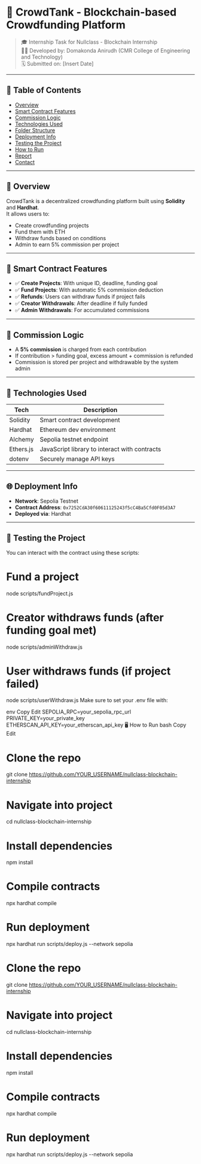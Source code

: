 # 🚀 CrowdTank - Blockchain-based Crowdfunding Platform

> 🎓 Internship Task for Nullclass - Blockchain Internship  
> 🧑‍💻 Developed by: Domakonda Anirudh (CMR College of Engineering and Technology)  
> 🗓️ Submitted on: [Insert Date]

---

## 📌 Table of Contents
- [Overview](#overview)
- [Smart Contract Features](#smart-contract-features)
- [Commission Logic](#commission-logic)
- [Technologies Used](#technologies-used)
- [Folder Structure](#folder-structure)
- [Deployment Info](#deployment-info)
- [Testing the Project](#testing-the-project)
- [How to Run](#how-to-run)
- [Report](#report)
- [Contact](#contact)

---

## 🧩 Overview

CrowdTank is a decentralized crowdfunding platform built using **Solidity** and **Hardhat**.  
It allows users to:
- Create crowdfunding projects
- Fund them with ETH
- Withdraw funds based on conditions
- Admin to earn 5% commission per project

---

## 🔐 Smart Contract Features

- ✅ **Create Projects**: With unique ID, deadline, funding goal
- ✅ **Fund Projects**: With automatic 5% commission deduction
- ✅ **Refunds**: Users can withdraw funds if project fails
- ✅ **Creator Withdrawals**: After deadline if fully funded
- ✅ **Admin Withdrawals**: For accumulated commissions

---

## 💸 Commission Logic

- A **5% commission** is charged from each contribution
- If contribution > funding goal, excess amount + commission is refunded
- Commission is stored per project and withdrawable by the system admin

---

## 🧰 Technologies Used

| Tech | Description |
|------|-------------|
| Solidity | Smart contract development |
| Hardhat | Ethereum dev environment |
| Alchemy | Sepolia testnet endpoint |
| Ethers.js | JavaScript library to interact with contracts |
| dotenv | Securely manage API keys |

---
## 🌐 Deployment Info

- **Network**: Sepolia Testnet  
- **Contract Address**: `0x7252CdA30f60611125243f5cC4Ba5Cfd0F05d3A7`  
- **Deployed via**: Hardhat

---

## 🧪 Testing the Project

You can interact with the contract using these scripts:

# Fund a project
node scripts/fundProject.js

# Creator withdraws funds (after funding goal met)
node scripts/adminWithdraw.js

# User withdraws funds (if project failed)
node scripts/userWithdraw.js
Make sure to set your .env file with:

env
Copy
Edit
SEPOLIA_RPC=your_sepolia_rpc_url
PRIVATE_KEY=your_private_key
ETHERSCAN_API_KEY=your_etherscan_api_key
🖥️ How to Run
bash
Copy
Edit
# Clone the repo
git clone https://github.com/YOUR_USERNAME/nullclass-blockchain-internship

# Navigate into project
cd nullclass-blockchain-internship

# Install dependencies
npm install

# Compile contracts
npx hardhat compile

# Run deployment
npx hardhat run scripts/deploy.js --network sepolia


# Clone the repo
git clone https://github.com/YOUR_USERNAME/nullclass-blockchain-internship

# Navigate into project
cd nullclass-blockchain-internship

# Install dependencies
npm install

# Compile contracts
npx hardhat compile

# Run deployment
npx hardhat run scripts/deploy.js --network sepolia
